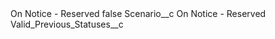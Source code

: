<?xml version="1.0" encoding="UTF-8"?>
<CustomMetadata xmlns="http://soap.sforce.com/2006/04/metadata" xmlns:xsi="http://www.w3.org/2001/XMLSchema-instance" xmlns:xsd="http://www.w3.org/2001/XMLSchema">
    <label>On Notice - Reserved</label>
    <protected>false</protected>
    <values>
        <field>Scenario__c</field>
        <value xsi:type="xsd:string">On Notice - Reserved</value>
    </values>
    <values>
        <field>Valid_Previous_Statuses__c</field>
        <value xsi:nil="true"/>
    </values>
</CustomMetadata>
